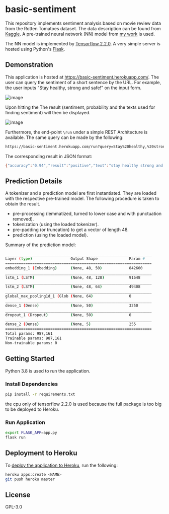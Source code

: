 # basic-sentiment
This repository implements sentiment analysis based on movie review data from the Rotten Tomatoes dataset. The data description can be found from [Kaggle](https://www.kaggle.com/c/sentiment-analysis-on-movie-reviews). A pre-trained neural network (NN) model from [my work](https://www.kaggle.com/issactai/sentiment-analysis-on-movie-review) is used.

The NN model is implemented by [Tensorflow 2.2.0](https://www.tensorflow.org/). A very simple server is hosted using Python's [Flask](https://flask.palletsprojects.com/en/1.1.x/). 

## Demonstration
This application is hosted at https://basic-sentiment.herokuapp.com/.
The user can query the sentiment of a short sentence by the URL. For example, the user inputs "Stay healthy, strong and safe!" on the input form.

![image](https://user-images.githubusercontent.com/59948939/83946419-5628a180-a843-11ea-9801-6c9789617276.png)

Upon hitting the The result (sentiment, probability and the texts used for finding sentiment) will then be displayed.

![image](https://user-images.githubusercontent.com/59948939/83947908-8aed2680-a84c-11ea-95a6-8a8e2a3ab142.png)

Furthermore, the end-point `\run` under a simple REST Architecture is available.
The same query can be made by the following:
```sh
https://basic-sentiment.herokuapp.com/run?query=Stay%20healthy,%20strong%20and%20safe!
```
The corresponding result in JSON format:
```sh
{"accuracy":"0.94","result":"positive","text":"stay healthy strong and safe"}
```

## Prediction Details
A tokenizer and a prediction model are first instantiated. They are loaded with the respective pre-trained model.
The following procedure is taken to obtain the result.
- pre-processing (lemmatized, turned to lower case and with punctuation removed).
- tokenization (using the loaded tokenizer).
- pre-padding (or truncation) to get a vector of length 48.
- prediction (using the loaded model).

Summary of the prediction model:
```sh
_________________________________________________________________
Layer (type)                 Output Shape              Param #   
=================================================================
embedding_1 (Embedding)      (None, 48, 50)            842600    
_________________________________________________________________
lstm_1 (LSTM)                (None, 48, 128)           91648     
_________________________________________________________________
lstm_2 (LSTM)                (None, 48, 64)            49408     
_________________________________________________________________
global_max_pooling1d_1 (Glob (None, 64)                0         
_________________________________________________________________
dense_1 (Dense)              (None, 50)                3250      
_________________________________________________________________
dropout_1 (Dropout)          (None, 50)                0         
_________________________________________________________________
dense_2 (Dense)              (None, 5)                 255       
=================================================================
Total params: 987,161
Trainable params: 987,161
Non-trainable params: 0
```

## Getting Started
Python 3.8 is used to run the application.

### Install Dependencies
```sh
pip install -r requirements.txt
```
the cpu only of tensorflow 2.2.0 is used because the full package is too big to be deployed to Heroku.

### Run Application
```sh
export FLASK_APP=app.py
flask run
```

## Deployment to Heroku
To [deploy the application to Heroku](https://devcenter.heroku.com/articles/git), run the following:
```sh
heroku apps:create <NAME>
git push heroku master
```

## License
GPL-3.0
